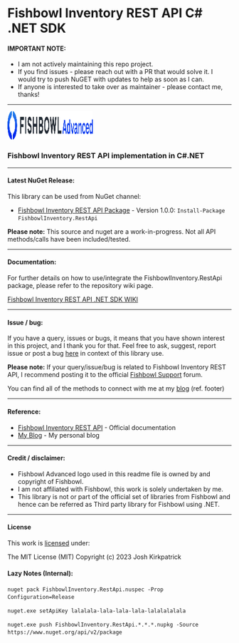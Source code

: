 # Fishbowl Inventory REST API C# .NET SDK

#### IMPORTANT NOTE:
* I am not actively maintaining this repo project.
* If you find issues - please reach out with a PR that would solve it. I would try to push NuGET with updates to help as soon as I can.
* If anyone is interested to take over as maintainer - please contact me, thanks!

---

<img src="https://github.com/Kirkpajl/FishbowlInventory.RestApi/blob/master/fishbowl-logo.png?raw=true" alt="UKG Logo" width="192" height="64">

### Fishbowl Inventory REST API implementation in C#.NET

---

#### <a name="latest-release"></a>Latest NuGet Release:
This library can be used from NuGet channel:

* [Fishbowl Inventory REST API Package](https://www.nuget.org/packages/FishbowlInventory.RestApi/) - Version 1.0.0: `Install-Package FishbowlInventory.RestApi`

**Please note:** This source and nuget are a work-in-progress.  Not all API methods/calls have been included/tested.

---

#### <a name="how-to"></a>Documentation:
For further details on how to use/integrate the FishbowlInventory.RestApi package, please refer to the repository wiki page.

[Fishbowl Inventory REST API .NET SDK WIKI](https://github.com/Kirkpajl/FishbowlInventory.RestApi/wiki)

---

#### <a name="issues-bugs"></a>Issue / bug:
If you have a query, issues or bugs, it means that you have shown interest in this project, and I thank you for that.
Feel free to ask, suggest, report issue or post a bug [here](https://github.com/Kirkpajl/FishbowlInventory.RestApi/issues) in context of this library use.

**Please note:** If your query/issue/bug is related to Fishbowl Inventory REST API, I recommend posting it to the official [Fishbowl Support](https://help.fishbowlinventory.com/s/) forum.

You can find all of the methods to connect with me at my [blog](https://joshuakirkpatrick.com/contact) (ref. footer)

---

#### <a name="references"></a>Reference:

* [Fishbowl Inventory REST API](https://help.fishbowlinventory.com/s/article/Fishbowl-API) - Official documentation
* [My Blog](https://joshuakirkpatrick.com/) - My personal blog

---

#### <a name="credits"></a>Credit / disclaimer:

* Fishbowl Advanced logo used in this readme file is owned by and copyright of Fishbowl.
* I am not affiliated with Fishbowl, this work is solely undertaken by me.
* This library is not or part of the official set of libraries from Fishbowl and hence can be referred as Third party library for Fishbowl using .NET.

---

#### License

This work is [licensed](https://github.com/Kirkpajl/FishbowlInventory.RestApi/blob/master/LICENSE) under:

The MIT License (MIT)
Copyright (c) 2023 Josh Kirkpatrick

#### Lazy Notes (Internal):

`nuget pack FishbowlInventory.RestApi.nuspec -Prop Configuration=Release`

`nuget.exe setApiKey lalalala-lala-lala-lala-lalalalalala`

`nuget.exe push FishbowlInventory.RestApi.*.*.*.nupkg -Source https://www.nuget.org/api/v2/package`
